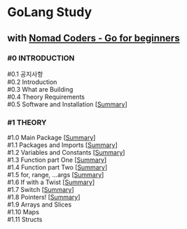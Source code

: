 # GoLang Study
## with [Nomad Coders - Go for beginners](https://nomadcoders.co/go-for-beginners "쉽고 빠른 Go 시작하기")


### #0 INTRODUCTION
#0.1 공지사항<br/>
#0.2 Introduction<br/>
#0.3 What are Building<br/>
#0.4 Theory Requirements<br/>
#0.5 Software and Installation [[Summary](https://github.com/ningpop/GoLang-Study/blob/master/Summary/%230_INTRODUCTION/%230.5_Software_and_Installation.md)]<br/>

### #1 THEORY
#1.0 Main Package [[Summary](https://github.com/ningpop/GoLang-Study/blob/master/Summary/%231_THEORY/%231.0_Main_Package.md)]<br/>
#1.1 Packages and Imports [[Summary](https://github.com/ningpop/GoLang-Study/blob/master/Summary/%231_THEORY/%231.1_Packages_and_Imports.md)]<br/>
#1.2 Variables and Constants [[Summary](https://github.com/ningpop/GoLang-Study/blob/master/Summary/%231_THEORY/%231.2_Variables_and_Constants.md)]<br/>
#1.3 Function part One [[Summary](https://github.com/ningpop/GoLang-Study/blob/master/Summary/%231_THEORY/%231.3_Functions_part_One.md)]<br/>
#1.4 Function part Two [[Summary](https://github.com/ningpop/GoLang-Study/blob/master/Summary/%231_THEORY/%231.4_Functions_part_Two.md)]<br/>
#1.5 for, range, ...args [[Summary](https://github.com/ningpop/GoLang-Study/blob/master/Summary/%231_THEORY/%231.5_for,_range,_...args.md)]<br/>
#1.6 If with a Twist [[Summary](https://github.com/ningpop/GoLang-Study/blob/master/Summary/%231_THEORY/%231.6_If_with_a_Twist.md)]<br/>
#1.7 Switch [[Summary](https://github.com/ningpop/GoLang-Study/blob/master/Summary/%231_THEORY/%231.7_Switch.md)]<br/>
#1.8 Pointers! [[Summary](https://github.com/ningpop/GoLang-Study/blob/master/Summary/%231_THEORY/%231.8_Pointers!.md)]<br/>
#1.9 Arrays and Slices<br/>
#1.10 Maps<br/>
#1.11 Structs<br/>
